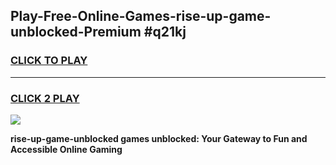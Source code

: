 
## Play-Free-Online-Games-rise-up-game-unblocked-Premium #q21kj
<h3>
<a href="https://premium.freeplayer.one?title=rise-up-game-unblocked&ref=8M">CLICK TO PLAY</a></h3>
<hr>

<h3>
<a href="https://premium.freeplayer.one?title=rise-up-game-unblocked&ref=8M">CLICK 2 PLAY</a>
  
</h3>

<a href="https://premium.freeplayer.one?title=rise-up-game-unblocked&ref=8M"><img src="https://clearcache.store/games.png"></a>


**rise-up-game-unblocked games unblocked: Your Gateway to Fun and Accessible Online Gaming**
